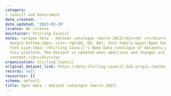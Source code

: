 ```yaml
---
category:
- Council and Government
date_created: ''
date_updated: '2023-03-29'
license: No licence
maintainer: Stirling Council
notes: <p>open data - dataset catalogue (march 2023)<div><br /></div><div><p style='margin-top:0px;
  margin-bottom:10px; color:rgb(68, 68, 68); font-family:&quot;Open Sans&quot;, sans-serif;
  font-size:14px;'>Stirling Council's Open Data catalogue of datasets published on
  this platform. The dataset is updated when additions and changes are made to platform
  content.</p></div></p>
organization: Stirling Council
original_dataset_link: https://data-stirling-council.hub.arcgis.com/documents/stirling-council::open-data-dataset-catalogue-march-2023
records: null
resources: []
schema: default
title: Open data - dataset catalogue (march 2023)
---
```

